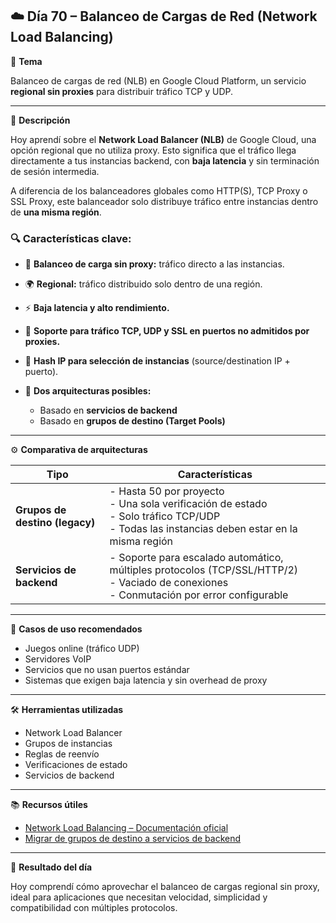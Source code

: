 ## ☁️ Día 70 – Balanceo de Cargas de Red (Network Load Balancing)

🧠 **Tema**

Balanceo de cargas de red (NLB) en Google Cloud Platform, un servicio **regional sin proxies** para distribuir tráfico TCP y UDP.

---

🧠 **Descripción**

Hoy aprendí sobre el **Network Load Balancer (NLB)** de Google Cloud, una opción regional que no utiliza proxy. Esto significa que el tráfico llega directamente a tus instancias backend, con **baja latencia** y sin terminación de sesión intermedia.

A diferencia de los balanceadores globales como HTTP(S), TCP Proxy o SSL Proxy, este balanceador solo distribuye tráfico entre instancias dentro de **una misma región**.

### 🔍 Características clave:

- 🔁 **Balanceo de carga sin proxy:** tráfico directo a las instancias.
- 🌍 **Regional:** tráfico distribuido solo dentro de una región.
- ⚡ **Baja latencia y alto rendimiento.**
- 🔌 **Soporte para tráfico TCP, UDP y SSL en puertos no admitidos por proxies.**
- 🔄 **Hash IP para selección de instancias** (source/destination IP + puerto).
- 🔧 **Dos arquitecturas posibles:**

  - Basado en **servicios de backend**
  - Basado en **grupos de destino (Target Pools)**

---

⚙️ **Comparativa de arquitecturas**

| Tipo                           | Características                                                                                                                                       |
| ------------------------------ | ----------------------------------------------------------------------------------------------------------------------------------------------------- |
| **Grupos de destino (legacy)** | - Hasta 50 por proyecto <br> - Una sola verificación de estado <br> - Solo tráfico TCP/UDP <br> - Todas las instancias deben estar en la misma región |
| **Servicios de backend**       | - Soporte para escalado automático, múltiples protocolos (TCP/SSL/HTTP/2) <br> - Vaciado de conexiones <br> - Conmutación por error configurable      |

---

🔧 **Casos de uso recomendados**

- Juegos online (tráfico UDP)
- Servidores VoIP
- Servicios que no usan puertos estándar
- Sistemas que exigen baja latencia y sin overhead de proxy

---

🛠️ **Herramientas utilizadas**

- Network Load Balancer
- Grupos de instancias
- Reglas de reenvío
- Verificaciones de estado
- Servicios de backend

---

📚 **Recursos útiles**

- [Network Load Balancing – Documentación oficial](https://cloud.google.com/load-balancing/docs/network)
- [Migrar de grupos de destino a servicios de backend](https://cloud.google.com/load-balancing/docs/network/backend-service)

---

📌 **Resultado del día**

Hoy comprendí cómo aprovechar el balanceo de cargas regional sin proxy, ideal para aplicaciones que necesitan velocidad, simplicidad y compatibilidad con múltiples protocolos.
